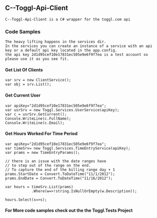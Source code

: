 ## C--Toggl-Api-Client
	C--Toggl-Api-Client is a C# wrapper for the toggl.com api
 
### Code Samples
	The heavy lifting happens in the services dir.
	In the services you can create an instance of a service with an api key or a default api key located in the app.config.
	the api key 2d1d95cef10e17831ec505e9e6f9f7ea is a test account so please use it as you see fit.

#### Get List Of Clients
	var srv = new ClientService();
	var obj = srv.List();

#### Get Current User
	var apiKey="2d1d95cef10e17831ec505e9e6f9f7ea";
	var usrSrv = new Toggl.Services.UserService(apiKey);
	var c = usrSrv.GetCurrent();
	Console.WriteLine(c.FullName);
	Console.WriteLine(c.Email);

#### Get Hours Worked For Time Period
	var apiKey="2d1d95cef10e17831ec505e9e6f9f7ea";
	var timeSrv= new Toggl.Services.TimeEntryService(apiKey);
	var prams = new TimeEntryParams();
	
	// there is an issue with the date ranges have 
	// to step out of the range on the end. 
	// To capture the end of the billing range day + 1
	prams.StartDate = Convert.ToDateTime("11/1/2012");
	prams.EndDate = Convert.ToDateTime("11/16/2012");

	var hours = timeSrv.List(prams)
				.Where(w=>!string.IsNullOrEmpty(w.Description));
	
	hours.Select(s=>s);


#### For More code samples check out the the Toggl.Tests Project
 